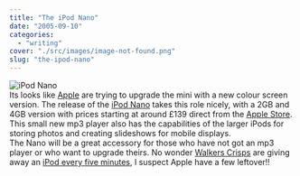```yaml
---
title: "The iPod Nano"
date: "2005-09-10"
categories: 
  - "writing"
cover: "./src/images/image-not-found.png"
slug: "the-ipod-nano"
---
```


![iPod Nano](/images/ipodnano_family_1.jpg-thumb_140_105.jpg)  
Its looks like [Apple](http://www.apple.com/uk/) are trying to upgrade the mini with a new colour screen version. The release of the [iPod Nano](http://www.apple.com/uk/ipodnano/) takes this role nicely, with a 2GB and 4GB version with prices starting at around £139 direct from the [Apple Store](http://store.apple.com/Apple/WebObjects/ukstore.woa/90501/wo/RS1lK1BGHZxm2xfpbwraY6OXnTG/0.0.15.1.0.6.23.1.0.1.0.0.0.1.0). This small new mp3 player also has the capabilities of the larger iPods for storing photos and creating slideshows for mobile displays.  
The Nano will be a great accessory for those who have not got an mp3 player or who want to upgrade theirs. No wonder [Walkers Crisps](http://walkers.corpex.com/cr15p5/index.htm) are giving away an [iPod every five minutes](http://www.winwithwalkers.co.uk/), I suspect Apple have a few leftover!!
